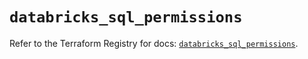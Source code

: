 # `databricks_sql_permissions`

Refer to the Terraform Registry for docs: [`databricks_sql_permissions`](https://registry.terraform.io/providers/databricks/databricks/1.35.0/docs/resources/sql_permissions).
